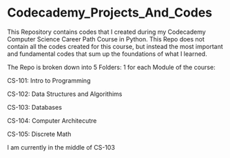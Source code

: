 # Codecademy_Projects_And_Codes

This Repository contains codes that I created during my Codecademy Computer Science Career Path Course in Python.
This Repo does not contain all the codes created for this course, but instead the most important and fundamental codes that sum up the foundations of what I learned.

The Repo is broken down into 5 Folders: 1 for each Module of the course:

CS-101: Intro to Programming

CS-102: Data Structures and Algorithims

CS-103: Databases

CS-104: Computer Architecutre 

CS-105: Discrete Math

I am currently in the middle of CS-103
